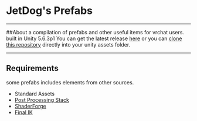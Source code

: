 # JetDog's Prefabs

----------
##About
a compilation of prefabs and other useful items for vrchat users.
built in Unity 5.6.3p1
You can get the latest release [here](https://github.com/jetdog8808/JetDogs-Prefabs/releases)
or you can [clone this repository](https://services.github.com/on-demand/github-desktop/clone-repository-github-desktop) directly into your unity assets folder.

----------
## Requirements

some prefabs includes elements from other sources.
* Standard Assets
* [Post Processing Stack](https://assetstore.unity.com/packages/essentials/post-processing-stack-83912)
* [ShaderForge](https://github.com/FreyaHolmer/ShaderForge)
* [Final IK](https://assetstore.unity.com/packages/tools/animation/final-ik-14290)
